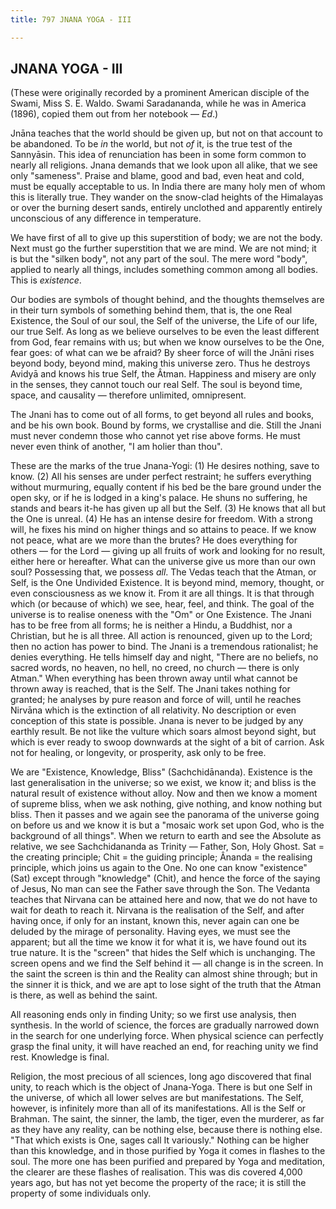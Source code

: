 ```yaml
---
title: 797 JNANA YOGA - III

---
```

  

## JNANA YOGA - III

(These were originally recorded by a prominent American disciple of the
Swami, Miss S. E. Waldo. Swami Saradananda, while he was in America
(1896), copied them out from her notebook — *Ed*.)

Jnāna teaches that the world should be given up, but not on that account
to be abandoned. To be *in* the world, but not *of* it, is the true test
of the Sannyāsin. This idea of renunciation has been in some form common
to nearly all religions. Jnana demands that we look upon all alike, that
we see only "sameness". Praise and blame, good and bad, even heat and
cold, must be equally acceptable to us. In India there are many holy men
of whom this is literally true. They wander on the snow-clad heights of
the Himalayas or over the burning desert sands, entirely unclothed and
apparently entirely unconscious of any difference in temperature.

We have first of all to give up this superstition of body; we are not
the body. Next must go the further superstition that we are mind. We are
not mind; it is but the "silken body", not any part of the soul. The
mere word "body", applied to nearly all things, includes something
common among all bodies. This is *existence*.

Our bodies are symbols of thought behind, and the thoughts themselves
are in their turn symbols of something behind them, that is, the one
Real Existence, the Soul of our soul, the Self of the universe, the Life
of our life, our true Self. As long as we believe ourselves to be even
the least different from God, fear remains with us; but when we know
ourselves to be the One, fear goes: of what can we be afraid? By sheer
force of will the Jnāni rises beyond body, beyond mind, making this
universe zero. Thus he destroys Avidyā and knows his true Self, the
Âtman. Happiness and misery are only in the senses, they cannot touch
our real Self. The soul is beyond time, space, and causality — therefore
unlimited, omnipresent.

The Jnani has to come out of all forms, to get beyond all rules and
books, and be his own book. Bound by forms, we crystallise and die.
Still the Jnani must never condemn those who cannot yet rise above
forms. He must never even think of another, "I am holier than thou".

These are the marks of the true Jnana-Yogi: (1) He desires nothing, save
to know. (2) All his senses are under perfect restraint; he suffers
everything without murmuring, equally content if his bed be the bare
ground under the open sky, or if he is lodged in a king's palace. He
shuns no suffering, he stands and bears it-he has given up all but the
Self. (3) He knows that all but the One is unreal. (4) He has an intense
desire for freedom. With a strong will, he fixes his mind on higher
things and so attains to peace. If we know not peace, what are we more
than the brutes? He does everything for others — for the Lord — giving
up all fruits of work and looking for no result, either here or
hereafter. What can the universe give us more than our own soul?
Possessing that, we possess *all*. The Vedas teach that the Atman, or
Self, is the One Undivided Existence. It is beyond mind, memory,
thought, or even consciousness as we know it. From it are all things. It
is that through which (or because of which) we see, hear, feel, and
think. The goal of the universe is to realise oneness with the "Om" or
One Existence. The Jnani has to be free from all forms; he is neither a
Hindu, a Buddhist, nor a Christian, but he is all three. All action is
renounced, given up to the Lord; then no action has power to bind. The
Jnani is a tremendous rationalist; he denies everything. He tells
himself day and night, "There are no beliefs, no sacred words, no
heaven, no hell, no creed, no church — there is only Atman." When
everything has been thrown away until what cannot be thrown away is
reached, that is the Self. The Jnani takes nothing for granted; he
analyses by pure reason and force of will, until he reaches Nirvāna
which is the extinction of all relativity. No description or even
conception of this state is possible. Jnana is never to be judged by any
earthly result. Be not like the vulture which soars almost beyond sight,
but which is ever ready to swoop downwards at the sight of a bit of
carrion. Ask not for healing, or longevity, or prosperity, ask only to
be free.

We are "Existence, Knowledge, Bliss" (Sachchidānanda). Existence is the
last generalisation in the universe; so we exist, we know it; and bliss
is the natural result of existence without alloy. Now and then we know a
moment of supreme bliss, when we ask nothing, give nothing, and know
nothing but bliss. Then it passes and we again see the panorama of the
universe going on before us and we know it is but a "mosaic work set
upon God, who is the background of all things". When we return to earth
and see the Absolute as relative, we see Sachchidananda as Trinity —
Father, Son, Holy Ghost. Sat = the creating principle; Chit = the
guiding principle; Ânanda = the realising principle, which joins us
again to the One. No one can know "existence" (Sat) except through
"knowledge" (Chit), and hence the force of the saying of Jesus, No man
can see the Father save through the Son. The Vedanta teaches that
Nirvana can be attained here and now, that we do not have to wait for
death to reach it. Nirvana is the realisation of the Self, and after
having once, if only for an instant, known this, never again can one be
deluded by the mirage of personality. Having eyes, we must see the
apparent; but all the time we know it for what it is, we have found out
its true nature. It is the "screen" that hides the Self which is
unchanging. The screen opens and we find the Self behind it — all change
is in the screen. In the saint the screen is thin and the Reality can
almost shine through; but in the sinner it is thick, and we are apt to
lose sight of the truth that the Atman is there, as well as behind the
saint.

All reasoning ends only in finding Unity; so we first use analysis, then
synthesis. In the world of science, the forces are gradually narrowed
down in the search for one underlying force. When physical science can
perfectly grasp the final unity, it will have reached an end, for
reaching unity we find rest. Knowledge is final.

Religion, the most precious of all sciences, long ago discovered that
final unity, to reach which is the object of Jnana-Yoga. There is but
one Self in the universe, of which all lower selves are but
manifestations. The Self, however, is infinitely more than all of its
manifestations. All is the Self or Brahman. The saint, the sinner, the
lamb, the tiger, even the murderer, as far as they have any reality, can
be nothing else, because there is nothing else. "That which exists is
One, sages call It variously." Nothing can be higher than this
knowledge, and in those purified by Yoga it comes in flashes to the
soul. The more one has been purified and prepared by Yoga and
meditation, the clearer are these flashes of realisation. This was dis
covered 4,000 years ago, but has not yet become the property of the
race; it is still the property of some individuals only.